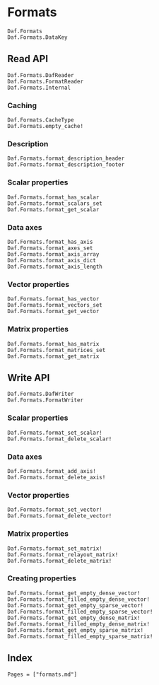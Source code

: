 # Formats

```@docs
Daf.Formats
Daf.Formats.DataKey
```

## Read API

```@docs
Daf.Formats.DafReader
Daf.Formats.FormatReader
Daf.Formats.Internal
```

### Caching

```@docs
Daf.Formats.CacheType
Daf.Formats.empty_cache!
```

### Description

```@docs
Daf.Formats.format_description_header
Daf.Formats.format_description_footer
```

### Scalar properties

```@docs
Daf.Formats.format_has_scalar
Daf.Formats.format_scalars_set
Daf.Formats.format_get_scalar
```

### Data axes

```@docs
Daf.Formats.format_has_axis
Daf.Formats.format_axes_set
Daf.Formats.format_axis_array
Daf.Formats.format_axis_dict
Daf.Formats.format_axis_length
```

### Vector properties

```@docs
Daf.Formats.format_has_vector
Daf.Formats.format_vectors_set
Daf.Formats.format_get_vector
```

### Matrix properties

```@docs
Daf.Formats.format_has_matrix
Daf.Formats.format_matrices_set
Daf.Formats.format_get_matrix
```

## Write API

```@docs
Daf.Formats.DafWriter
Daf.Formats.FormatWriter
```

### Scalar properties

```@docs
Daf.Formats.format_set_scalar!
Daf.Formats.format_delete_scalar!
```

### Data axes

```@docs
Daf.Formats.format_add_axis!
Daf.Formats.format_delete_axis!
```

### Vector properties

```@docs
Daf.Formats.format_set_vector!
Daf.Formats.format_delete_vector!
```

### Matrix properties

```@docs
Daf.Formats.format_set_matrix!
Daf.Formats.format_relayout_matrix!
Daf.Formats.format_delete_matrix!
```

### Creating properties

```@docs
Daf.Formats.format_get_empty_dense_vector!
Daf.Formats.format_filled_empty_dense_vector!
Daf.Formats.format_get_empty_sparse_vector!
Daf.Formats.format_filled_empty_sparse_vector!
Daf.Formats.format_get_empty_dense_matrix!
Daf.Formats.format_filled_empty_dense_matrix!
Daf.Formats.format_get_empty_sparse_matrix!
Daf.Formats.format_filled_empty_sparse_matrix!
```

## Index

```@index
Pages = ["formats.md"]
```

